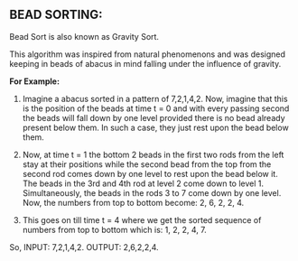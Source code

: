 ## BEAD SORTING:

Bead Sort is also known as Gravity Sort.

This algorithm was inspired from natural phenomenons and was designed keeping in beads of abacus in mind falling under the influence of gravity.

**For Example:**
1. Imagine a abacus sorted in a pattern of 7,2,1,4,2. Now, imagine that this is the position of the beads at time t = 0 and with every passing second the beads will fall down by one level provided there is no bead already present below them. In such a case, they just rest upon the bead below them.

2. Now, at time t = 1 the bottom 2 beads in the first two rods from the left stay at their positions while the second bead from the top from the second rod comes down by one level to rest upon the bead below it. The beads in the 3rd and 4th rod at level 2 come down to level 1. Simultaneously, the beads in the rods 3 to 7 come down by one level. Now, the numbers from top to bottom become: 2, 6, 2, 2, 4.

3. This goes on till time t = 4 where we get the sorted sequence of numbers from top to bottom which is: 1, 2, 2, 4, 7.

So, INPUT: 7,2,1,4,2.
OUTPUT: 2,6,2,2,4.
